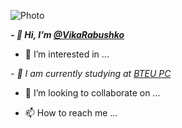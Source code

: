 ![Photo](https://img.detmir.st/-SxvGZjl1wRRzx5T_Z2EB7qpIdgxhFt2U6Dd-tqWIpM/rs:fit:700:700/g:sm/ex:1/bg:FFFFFF/aHR0cHM6Ly9jYXRhbG9nLmRldG1pci5zdC9tZWRpYS9LbzNQRGpZaDdiSEtGdmk1SWZsMWJid0RTYWhfc2RzQXdqUjhPdFpJYVJNPT9wcmVzZXQ9c2l0ZV9wcm9kdWN0X2dhbGxlcnlfcjE1MDA.webp)

***- 👋 Hi, I’m [@VikaRabushko](https://www.instagram.com/vika_rabushko/)***

- 👀 I’m interested in ...
  
_- 🌱 I am currently studying at [BTEU PC](http://www.i-bteu.by/)_

- 💞️ I’m looking to collaborate on ...
  
- 📫 How to reach me ...

<!---
VikaRabushko/VikaRabushko is a ✨ special ✨ repository because its `README.md` (this file) appears on your GitHub profile.
You can click the Preview link to take a look at your changes.
--->

